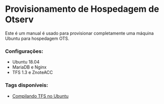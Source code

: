 # Provisionamento de Hospedagem de Otserv
Este é um manual é usado para provisionar completamente uma máquina Ubuntu para hospedagem OTS.

### Configurações:
- Ubuntu 18.04
- MariaDB e Nginx
- TFS 1.3 e ZnoteACC

### Tags disponíveis:
* [Compilando TFS no Ubuntu](https://github.com/luanluciano93/infraestrura-otserv/wiki/Compilando-TFS-no-Ubuntu)
